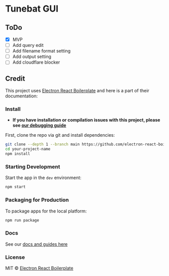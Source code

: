 # Tunebat GUI

## ToDo

- [x] MVP
- [ ] Add query edit
- [ ] Add filename format setting
- [ ] Add output setting
- [ ] Add cloudflare blocker

## Credit

This project uses [Electron React Boilerplate](https://github.com/electron-react-boilerplate) and here is a part of their documentation:

### Install

- **If you have installation or compilation issues with this project, please see [our debugging guide](https://github.com/electron-react-boilerplate/electron-react-boilerplate/issues/400)**

First, clone the repo via git and install dependencies:

```bash
git clone --depth 1 --branch main https://github.com/electron-react-boilerplate/electron-react-boilerplate.git your-project-name
cd your-project-name
npm install
```

### Starting Development

Start the app in the `dev` environment:

```bash
npm start
```

### Packaging for Production

To package apps for the local platform:

```bash
npm run package
```

### Docs

See our [docs and guides here](https://electron-react-boilerplate.js.org/docs/installation)

### License

MIT © [Electron React Boilerplate](https://github.com/electron-react-boilerplate)
